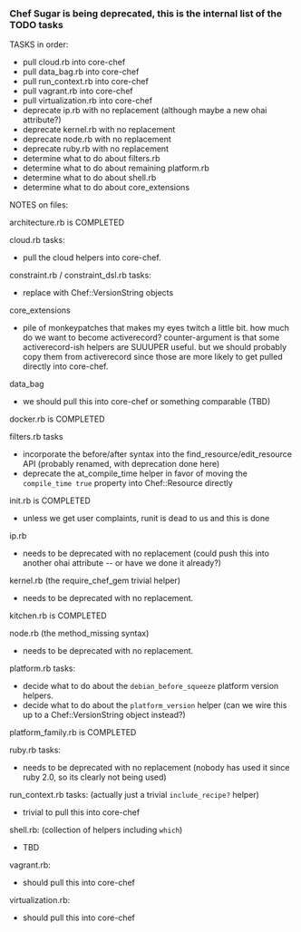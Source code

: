 ### Chef Sugar is being deprecated, this is the internal list of the TODO tasks

TASKS in order:

* pull cloud.rb into core-chef
* pull data_bag.rb into core-chef
* pull run_context.rb into core-chef
* pull vagrant.rb into core-chef
* pull virtualization.rb into core-chef
* deprecate ip.rb with no replacement (although maybe a new ohai attribute?)
* deprecate kernel.rb with no replacement
* deprecate node.rb with no replacement
* deprecate ruby.rb with no replacement
* determine what to do about filters.rb
* determine what to do about remaining platform.rb
* determine what to do about shell.rb
* determine what to do about core_extensions

NOTES on files:

architecture.rb is COMPLETED

cloud.rb tasks:

* pull the cloud helpers into core-chef.

constraint.rb / constraint_dsl.rb tasks:

* replace with Chef::VersionString objects

core_extensions

* pile of monkeypatches that makes my eyes twitch a little bit.  how much do we want to become activerecord?  counter-argument is
  that some activerecord-ish helpers are SUUUPER useful.  but we should probably copy them from activerecord since those are more
  likely to get pulled directly into core-chef.

data_bag

* we should pull this into core-chef or something comparable (TBD)

docker.rb is COMPLETED

filters.rb tasks

* incorporate the before/after syntax into the find_resource/edit_resource API (probably renamed, with deprecation done here)
* deprecate the at_compile_time helper in favor of moving the `compile_time true` property into Chef::Resource directly

init.rb is COMPLETED

* unless we get user complaints, runit is dead to us and this is done

ip.rb

* needs to be deprecated with no replacement (could push this into another ohai attribute -- or have we done it already?)

kernel.rb (the require_chef_gem trivial helper)

* needs to be deprecated with no replacement.

kitchen.rb is COMPLETED

node.rb (the method_missing syntax)

* needs to be deprecated with no replacement.

platform.rb tasks:

* decide what to do about the `debian_before_squeeze` platform version helpers.
* decide what to do about the `platform_version` helper (can we wire this up to a Chef::VersionString object instead?)

platform_family.rb is COMPLETED

ruby.rb tasks:

* needs to be deprecated with no replacement (nobody has used it since ruby 2.0, so its clearly not being used)

run_context.rb tasks: (actually just a trivial `include_recipe?` helper)

* trivial to pull this into core-chef

shell.rb: (collection of helpers including `which`)

* TBD

vagrant.rb:

* should pull this into core-chef

virtualization.rb:

* should pull this into core-chef

